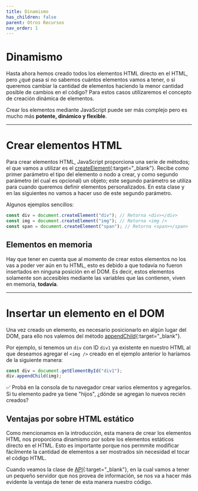 ```yaml
---
title: Dinamismo
has_children: false
parent: Otros Recursos
nav_order: 1
---
```


# Dinamismo

Hasta ahora hemos creado todos los elementos HTML directo en el HTML, pero ¿qué pasa si no sabemos cuántos elementos vamos a tener, o si queremos cambiar la cantidad de elementos haciendo la menor cantidad posible de cambios en el código? Para estos casos utilizaremos el concepto de creación dinámica de elementos.

Crear los elementos mediante JavaScript puede ser más complejo pero es mucho más **potente, dinámico y flexible**.

---

# Crear elementos HTML

Para crear elementos HTML, JavaScript proporciona una serie de métodos; el que vamos a utilizar es el [createElement](https://developer.mozilla.org/es/docs/Web/API/Document/createElement){:target="_blank"}. Recibe como primer parámetro el tipo del elemento o nodo a crear, y como segundo parámetro (el cual es opcional) un objeto; este segundo parámetro se utiliza para cuando queremos definir elementos personalizados. En esta clase y en las siguientes no vamos a hacer uso de este segundo parámetro.

Algunos ejemplos sencillos:

```javascript
const div = document.createElement("div"); // Retorna <div></div>
const img = document.createElement("img"); // Retorna <img />
const span = document.createElement("span"); // Retorna <span></span>
```

## Elementos en memoria

Hay que tener en cuenta que al momento de crear estos elementos no los vas a poder ver aún en tu HTML, esto es debido a que todavía no fueron insertados en ninguna posición en el DOM. Es decir, estos elementos solamente son accesibles mediante las variables que las contienen, viven en memoria, **todavía**.

---

# Insertar un elemento en el DOM

Una vez creado un elemento, es necesario posicionarlo en algún lugar del DOM, para ello nos valemos del método [appendChild](https://developer.mozilla.org/es/docs/Web/API/Node/appendChild){:target="_blank"}.

Por ejemplo, si tenemos un `div` con ID `div1` ya existente en nuestro HTML al que deseamos agregar el `<img />` creado en el ejemplo anterior lo haríamos de la siguiente manera:

```javascript
const div = document.getElementById("div1");
div.appendChild(img);
```

✅ Probá en la consola de tu navegador crear varios elementos y agregarlos. Si tu elemento padre ya tiene "hijos", ¿dónde se agregan lo nuevos recién creados?

## Ventajas por sobre HTML estático

Como mencionamos en la introducción, esta manera de crear los elementos HTML nos proporciona dinamismo por sobre los elementos estáticos directo en el HTML. Esto es importante porque nos permmite modificar fácilmente la cantidad de elementos a ser mostrados sin necesidad el tocar el código HTML.

Cuando veamos la clase de [API](https://aws.amazon.com/es/what-is/api/){:target="_blank"}, en la cual vamos a tener un pequeño servidor que nos provea de información, se nos va a hacer más evidente la ventaja de tener de esta manera nuestro código.
